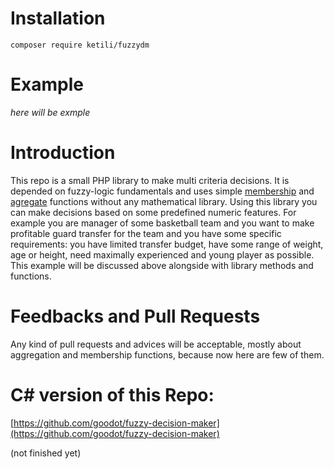 # Installation
	composer require ketili/fuzzydm
    
 # Example
 
_here will be exmple_
    
# Introduction

This repo is a small PHP library to make multi criteria decisions. It is depended on fuzzy-logic fundamentals and uses simple [membership](https://bit.ly/2NLJIrs) and [agregate](https://en.wikipedia.org/wiki/Aggregate_function) functions without any mathematical library. Using this library you can make decisions based on some predefined numeric features. For example you are manager of some basketball team and you want to make profitable guard transfer for the team and you have some specific requirements: you have limited transfer budget, have some range of weight, age or height, need maximally experienced and young player as possible. This example will be discussed above alongside with library methods and functions.

# Feedbacks and Pull Requests

Any kind of pull requests and advices will be acceptable, mostly about aggregation and membership functions, because now here are few of them. 

# C# version of this Repo:

[https://github.com/goodot/fuzzy-decision-maker](https://github.com/goodot/fuzzy-decision-maker)

(not finished yet)
